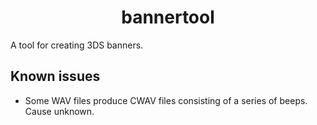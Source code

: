 <b><center>bannertool</center></b>
==========

A tool for creating 3DS banners.

<b>Known issues</b>
--------

* Some WAV files produce CWAV files consisting of a series of beeps. Cause unknown.